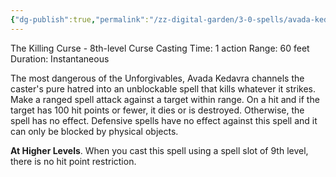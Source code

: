 ```yaml
---
{"dg-publish":true,"permalink":"/zz-digital-garden/3-0-spells/avada-kedavra-dark/"}
---
```


The Killing Curse - 8th-level Curse 
Casting Time: 1 action 
Range: 60 feet 
Duration: Instantaneous 

The most dangerous of the Unforgivables, Avada Kedavra channels the caster's pure hatred into an unblockable spell that kills whatever it strikes. Make a ranged spell attack against a target within range. On a hit and if the target has 100 hit points or fewer, it dies or is destroyed. Otherwise, the spell has no effect. Defensive spells have no effect against this spell and it can only be blocked by physical objects. 

**At Higher Levels**. When you cast this spell using a spell slot of 9th level, there is no hit point restriction.
